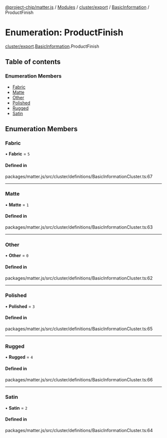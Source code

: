 [@project-chip/matter.js](../README.md) / [Modules](../modules.md) / [cluster/export](../modules/cluster_export.md) / [BasicInformation](../modules/cluster_export.BasicInformation.md) / ProductFinish

# Enumeration: ProductFinish

[cluster/export](../modules/cluster_export.md).[BasicInformation](../modules/cluster_export.BasicInformation.md).ProductFinish

## Table of contents

### Enumeration Members

- [Fabric](cluster_export.BasicInformation.ProductFinish.md#fabric)
- [Matte](cluster_export.BasicInformation.ProductFinish.md#matte)
- [Other](cluster_export.BasicInformation.ProductFinish.md#other)
- [Polished](cluster_export.BasicInformation.ProductFinish.md#polished)
- [Rugged](cluster_export.BasicInformation.ProductFinish.md#rugged)
- [Satin](cluster_export.BasicInformation.ProductFinish.md#satin)

## Enumeration Members

### Fabric

• **Fabric** = ``5``

#### Defined in

packages/matter.js/src/cluster/definitions/BasicInformationCluster.ts:67

___

### Matte

• **Matte** = ``1``

#### Defined in

packages/matter.js/src/cluster/definitions/BasicInformationCluster.ts:63

___

### Other

• **Other** = ``0``

#### Defined in

packages/matter.js/src/cluster/definitions/BasicInformationCluster.ts:62

___

### Polished

• **Polished** = ``3``

#### Defined in

packages/matter.js/src/cluster/definitions/BasicInformationCluster.ts:65

___

### Rugged

• **Rugged** = ``4``

#### Defined in

packages/matter.js/src/cluster/definitions/BasicInformationCluster.ts:66

___

### Satin

• **Satin** = ``2``

#### Defined in

packages/matter.js/src/cluster/definitions/BasicInformationCluster.ts:64
